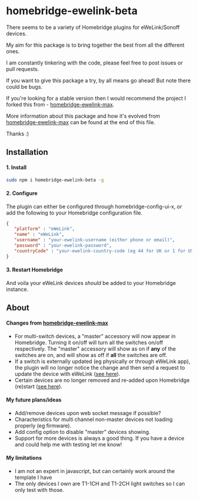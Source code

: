 # homebridge-ewelink-beta
There seems to be a variety of Homebridge plugins for eWeLink/Sonoff devices.

My aim for this package is to bring together the best from all the different ones.

I am constantly tinkering with the code, please feel free to post issues or pull requests.

If you want to give this package a try, by all means go ahead! But note there could be bugs.

If you're looking for a stable version then I would recommend the project I forked this from - [homebridge-ewelink-max](https://github.com/howanghk/homebridge-ewelink).

More information about this package and how it's evolved from [homebridge-ewelink-max](https://github.com/howanghk/homebridge-ewelink) can be found at the end of this file.

Thanks :)
## Installation
#### 1. Install
```bash
sudo npm i homebridge-ewelink-beta -g
```
#### 2. Configure
The plugin can either be configured through homebridge-config-ui-x, or add the following to your Homebridge configuration file.
```json
{
   "platform" : "eWeLink",
   "name" : "eWeLink",
   "username" : "your-ewelink-username (either phone or email)",
   "password" : "your-ewelink-password",
   "countryCode" : "your-ewelink-country-code (eg 44 for UK or 1 for USA)"
}
```
#### 3. Restart Homebridge
And voila your eWeLink devices *should* be added to your Homebridge instance.
## About
#### Changes from [homebridge-ewelink-max](https://github.com/howanghk/homebridge-ewelink)
- For multi-switch devices, a "master" accessory will now appear in Homebridge. Turning it on/off will turn all the switches on/off respectively. The "master" accessory will show as on if **any** of the switches are on, and will show as off if **all** the switches are off.
- If a switch is externally updated (eg physically or through eWeLink app), the plugin will no longer notice the change and then send a request to update the device with eWeLink ([see here](https://github.com/howanghk/homebridge-ewelink/issues/96)).
- Certain devices are no longer removed and re-added upon Homebridge (re)start ([see here](https://github.com/howanghk/homebridge-ewelink/issues/105)).
#### My future plans/ideas
- Add/remove devices upon web socket message if possible?
- Characteristics for multi channel non-master devices not loading properly (eg firmware).
- Add config option to disable "master" devices showing.
- Support for more devices is always a good thing. If you have a device and could help me with testing let me know!
#### My limitations
- I am not an expert in javascript, but can certainly work around the template I have
- The only devices I own are T1-1CH and T1-2CH light switches so I can only test with those.